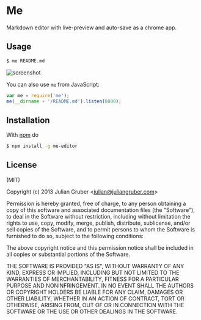 # Me

Markdown editor with live-preview and auto-save as a chrome app.

## Usage

```bash
$ me README.md
```

![screenshot](http://f.cl.ly/items/0b2I082R2B3Q0h0V2Q0G/Screen%20Shot%202013-05-01%20at%203.07.04%20PM.png)

You can also use `me` from JavaScript:

```js
var me = require('me');
me(__dirname + '/README.md').listen(8000);
```

## Installation

With [npm](http://npmjs.org) do

```bash
$ npm install -g me-editor
```

## License

(MIT)

Copyright (c) 2013 Julian Gruber &lt;julian@juliangruber.com&gt;

Permission is hereby granted, free of charge, to any person obtaining a copy of
this software and associated documentation files (the "Software"), to deal in
the Software without restriction, including without limitation the rights to
use, copy, modify, merge, publish, distribute, sublicense, and/or sell copies
of the Software, and to permit persons to whom the Software is furnished to do
so, subject to the following conditions:

The above copyright notice and this permission notice shall be included in all
copies or substantial portions of the Software.

THE SOFTWARE IS PROVIDED "AS IS", WITHOUT WARRANTY OF ANY KIND, EXPRESS OR
IMPLIED, INCLUDING BUT NOT LIMITED TO THE WARRANTIES OF MERCHANTABILITY,
FITNESS FOR A PARTICULAR PURPOSE AND NONINFRINGEMENT. IN NO EVENT SHALL THE
AUTHORS OR COPYRIGHT HOLDERS BE LIABLE FOR ANY CLAIM, DAMAGES OR OTHER
LIABILITY, WHETHER IN AN ACTION OF CONTRACT, TORT OR OTHERWISE, ARISING FROM,
OUT OF OR IN CONNECTION WITH THE SOFTWARE OR THE USE OR OTHER DEALINGS IN THE
SOFTWARE.